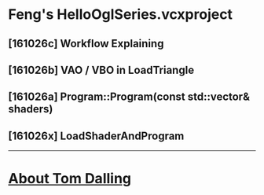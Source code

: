 # Feng's HelloOglSeries.vcxproject

## [161026c] Workflow Explaining

## [161026b] VAO / VBO in LoadTriangle 

## [161026a] Program::Program(const std::vector<Shader>& shaders)

## [161026x] LoadShaderAndProgram 

- - -

# [About Tom Dalling](http://tomdalling.com/)